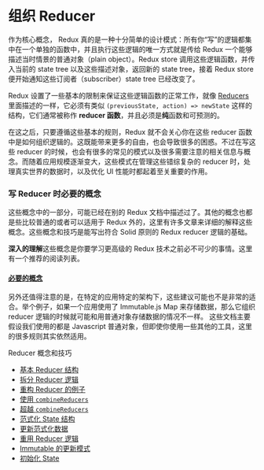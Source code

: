 # 组织 Reducer

作为核心概念， Redux 真的是一种十分简单的设计模式：所有你“写”的逻辑都集中在一个单独的函数中，并且执行这些逻辑的唯一方式就是传给 Redux 一个能够描述当时情景的普通对象（plain object）。Redux store 调用这些逻辑函数，并传入当前的 state tree 以及这些描述对象，返回新的 state tree，接着 Redux store 便开始通知这些订阅者（subscriber）state tree 已经改变了。

Redux 设置了一些基本的限制来保证这些逻辑函数的正常工作，就像 [Reducers](../basics/Reducers.md) 里面描述的一样，它必须有类似 `(previousState, action) => newState` 这样的结构，它们通常被称作 **reducer 函数**，并且必须是**纯**函数和可预测的。

在这之后，只要遵循这些基本的规则，Redux 就不会关心你在这些 reducer 函数中是如何组织逻辑的。这既能带来更多的自由，也会导致很多的困惑。不过在写这些 reducer 的时候，也会有很多的常见的模式以及很多需要注意的相关信息与概念。而随着应用规模逐渐变大，这些模式在管理这些错综复杂的 reducer 时，处理真实世界的数据时，以及优化 UI 性能时都起着至关重要的作用。


### 写 Reducer 时必要的概念

这些概念中的一部分，可能已经在别的 Redux 文档中描述过了。其他的概念也都是些比较普通的或者可以适用于 Redux 外的，这里有许多文章来详细的解释这些概念。这些概念和技巧是能写出符合 Solid 原则的 Redux reducer 逻辑的基础。

**深入的理解**这些概念是你要学习更高级的 Redux 技术之前必不可少的事情。这里有一个推荐的阅读列表。

#### [必要的概念](./reducers/PrerequisiteConcepts.md)

另外还值得注意的是，在特定的应用特定的架构下，这些建议可能也不是非常的适合。举个例子，如果一个应用使用了 Immutable.js Map 来存储数据，那么它组织 reducer 逻辑的时候就可能和用普通对象存储数据的情况不一样。 这些文档主要假设我们使用的都是 Javascript 普通对象，但即使你使用一些其他的工具，这里的很多规则其实依然适用。



Reducer 概念和技巧

- [基本 Reducer 结构](./reducers/BasicReducerStructure.md)
- [拆分 Reducer 逻辑](./reducers/SplittingReducerLogic.md)
- [重构 Reducer 的例子](./reducers/RefactoringReducersExample.md)
- [使用 `combineReducers`](./reducers/UsingCombineReducers.md)
- [超越 `combineReducers`](./reducers/BeyondCombineReducers.md)
- [范式化 State 结构](./reducers/NormalizingStateShape.md)
- [更新范式化数据](./reducers/UpdatingNormalizedData.md)
- [重用 Reducer 逻辑](./reducers/ReusingReducerLogic.md)
- [Immutable 的更新模式](./reducers/ImmutableUpdatePatterns.md)
- [初始化 State](./reducers/InitializingState.md)

